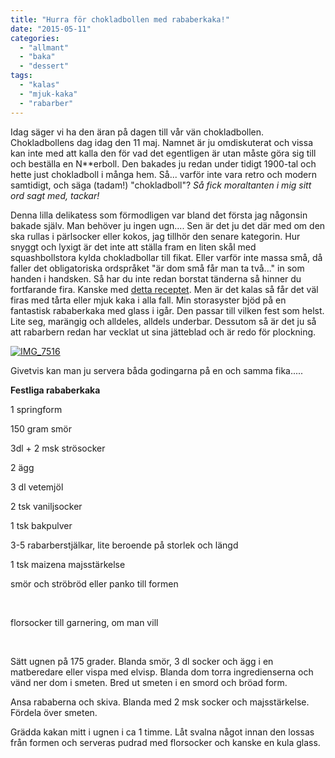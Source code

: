 ```yaml
---
title: "Hurra för chokladbollen med rababerkaka!"
date: "2015-05-11"
categories: 
  - "allmant"
  - "baka"
  - "dessert"
tags: 
  - "kalas"
  - "mjuk-kaka"
  - "rabarber"
---
```


Idag säger vi ha den äran på dagen till vår vän chokladbollen. Chokladbollens dag idag den 11 maj. Namnet är ju omdiskuterat och vissa kan inte med att kalla den för vad det egentligen är utan måste göra sig till och beställa en N\*\*erboll. Den bakades ju redan under tidigt 1900-tal och hette just chokladboll i många hem. Så... varför inte vara retro och modern samtidigt, och säga (tadam!) "chokladboll"? _Så fick moraltanten i mig sitt ord sagt med, tackar!_

Denna lilla delikatess som förmodligen var bland det första jag någonsin bakade själv. Man behöver ju ingen ugn.... Sen är det ju det där med om den ska rullas i pärlsocker eller kokos, jag tillhör den senare kategorin. Hur snyggt och lyxigt är det inte att ställa fram en liten skål med  squashbollstora kylda chokladbollar till fikat. Eller varför inte massa små, då faller det obligatoriska ordspråket "är dom små får man ta två..." in som handen i handsken. Så har du inte redan borstat tänderna så hinner du fortfarande fira. Kanske med [detta receptet](http://import.local/2015/03/03/elna-selma-miranda-%E2%9D%A4%EF%B8%8F/). Men är det kalas så får det väl firas med tårta eller mjuk kaka i alla fall. Min storasyster bjöd på en fantastisk rababerkaka med glass i igår. Den passar till vilken fest som helst. Lite seg, marängig och alldeles, alldels underbar. Dessutom så är det ju så att rabarbern redan har vecklat ut sina jätteblad och är redo för plockning.

[![IMG_7516](images/IMG_7516-768x1024.jpg)](http://import.local/wp-content/uploads/2015/05/IMG_7516.jpg)

Givetvis kan man ju servera båda godingarna på en och samma fika.....

**Festliga rababerkaka**

1 springform

150 gram smör

3dl + 2 msk strösocker

2 ägg

3 dl vetemjöl

2 tsk vaniljsocker

1 tsk bakpulver

3-5 rabarberstjälkar, lite beroende på storlek och längd

1 tsk maizena majsstärkelse

smör och ströbröd eller panko till formen

 

florsocker till garnering, om man vill

 

Sätt ugnen på 175 grader. Blanda smör, 3 dl socker och ägg i en matberedare eller vispa med elvisp. Blanda dom torra ingredienserna och vänd ner dom i smeten. Bred ut smeten i en smord och bröad form.

Ansa rababerna och skiva. Blanda med 2 msk socker och majsstärkelse. Fördela över smeten.

Grädda kakan mitt i ugnen i ca 1 timme. Låt svalna något innan den lossas från formen och serveras pudrad med florsocker och kanske en kula glass.
